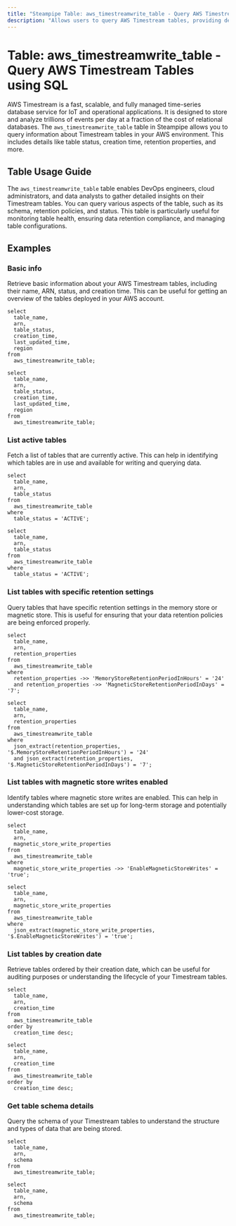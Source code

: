 ```yaml
---
title: "Steampipe Table: aws_timestreamwrite_table - Query AWS Timestream Tables using SQL"
description: "Allows users to query AWS Timestream tables, providing detailed information on table configurations, statuses, and retention properties."
---
```


# Table: aws_timestreamwrite_table - Query AWS Timestream Tables using SQL

AWS Timestream is a fast, scalable, and fully managed time-series database service for IoT and operational applications. It is designed to store and analyze trillions of events per day at a fraction of the cost of relational databases. The `aws_timestreamwrite_table` table in Steampipe allows you to query information about Timestream tables in your AWS environment. This includes details like table status, creation time, retention properties, and more.

## Table Usage Guide

The `aws_timestreamwrite_table` table enables DevOps engineers, cloud administrators, and data analysts to gather detailed insights on their Timestream tables. You can query various aspects of the table, such as its schema, retention policies, and status. This table is particularly useful for monitoring table health, ensuring data retention compliance, and managing table configurations.

## Examples

### Basic info
Retrieve basic information about your AWS Timestream tables, including their name, ARN, status, and creation time. This can be useful for getting an overview of the tables deployed in your AWS account.

```sql+postgres
select
  table_name,
  arn,
  table_status,
  creation_time,
  last_updated_time,
  region
from
  aws_timestreamwrite_table;
```

```sql+sqlite
select
  table_name,
  arn,
  table_status,
  creation_time,
  last_updated_time,
  region
from
  aws_timestreamwrite_table;
```

### List active tables
Fetch a list of tables that are currently active. This can help in identifying which tables are in use and available for writing and querying data.

```sql+postgres
select
  table_name,
  arn,
  table_status
from
  aws_timestreamwrite_table
where
  table_status = 'ACTIVE';
```

```sql+sqlite
select
  table_name,
  arn,
  table_status
from
  aws_timestreamwrite_table
where
  table_status = 'ACTIVE';
```

### List tables with specific retention settings
Query tables that have specific retention settings in the memory store or magnetic store. This is useful for ensuring that your data retention policies are being enforced properly.

```sql+postgres
select
  table_name,
  arn,
  retention_properties
from
  aws_timestreamwrite_table
where
  retention_properties ->> 'MemoryStoreRetentionPeriodInHours' = '24'
  and retention_properties ->> 'MagneticStoreRetentionPeriodInDays' = '7';
```

```sql+sqlite
select
  table_name,
  arn,
  retention_properties
from
  aws_timestreamwrite_table
where
  json_extract(retention_properties, '$.MemoryStoreRetentionPeriodInHours') = '24'
  and json_extract(retention_properties, '$.MagneticStoreRetentionPeriodInDays') = '7';
```

### List tables with magnetic store writes enabled
Identify tables where magnetic store writes are enabled. This can help in understanding which tables are set up for long-term storage and potentially lower-cost storage.

```sql+postgres
select
  table_name,
  arn,
  magnetic_store_write_properties
from
  aws_timestreamwrite_table
where
  magnetic_store_write_properties ->> 'EnableMagneticStoreWrites' = 'true';
```

```sql+sqlite
select
  table_name,
  arn,
  magnetic_store_write_properties
from
  aws_timestreamwrite_table
where
  json_extract(magnetic_store_write_properties, '$.EnableMagneticStoreWrites') = 'true';
```

### List tables by creation date
Retrieve tables ordered by their creation date, which can be useful for auditing purposes or understanding the lifecycle of your Timestream tables.

```sql+postgres
select
  table_name,
  arn,
  creation_time
from
  aws_timestreamwrite_table
order by
  creation_time desc;
```

```sql+sqlite
select
  table_name,
  arn,
  creation_time
from
  aws_timestreamwrite_table
order by
  creation_time desc;
```

### Get table schema details
Query the schema of your Timestream tables to understand the structure and types of data that are being stored.

```sql+postgres
select
  table_name,
  arn,
  schema
from
  aws_timestreamwrite_table;
```

```sql+sqlite
select
  table_name,
  arn,
  schema
from
  aws_timestreamwrite_table;
```